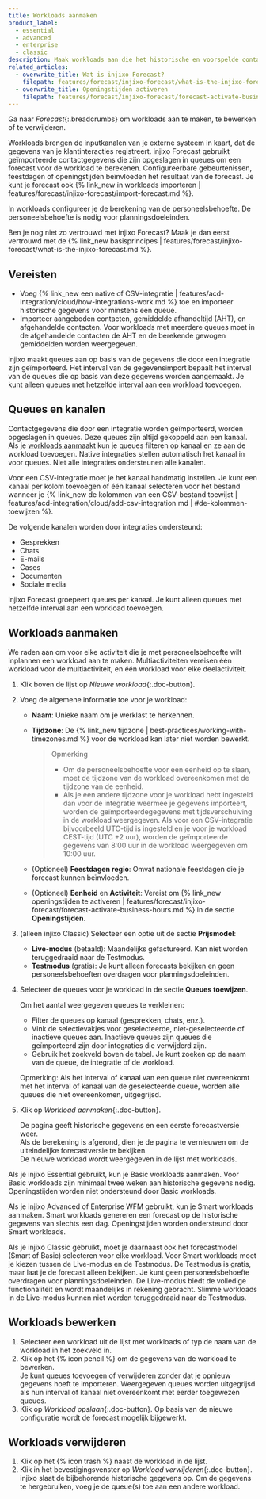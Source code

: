 ```yaml
---
title: Workloads aanmaken
product_label:
  - essential
  - advanced
  - enterprise
  - classic
description: Maak workloads aan die het historische en voorspelde contactvolume en AHT weergeven. Kom meer te weten over de verschillende workloadtypen.
related_articles:
  - overwrite_title: Wat is injixo Forecast?
    filepath: features/forecast/injixo-forecast/what-is-the-injixo-forecast.md
  - overwrite_title: Openingstijden activeren
    filepath: features/forecast/injixo-forecast/forecast-activate-business-hours.md
---
```


Ga naar _Forecast_{:.breadcrumbs} om workloads aan te maken, te bewerken of te verwijderen.

Workloads brengen de inputkanalen van je externe systeem in kaart, dat de gegevens van je klantinteracties registreert. injixo Forecast gebruikt geïmporteerde contactgegevens die zijn opgeslagen in queues om een forecast voor de workload te berekenen. Configureerbare gebeurtenissen, feestdagen of openingstijden beïnvloeden het resultaat van de forecast. Je kunt je forecast ook {% link_new in workloads importeren | features/forecast/injixo-forecast/import-forecast.md %}.

In workloads configureer je de berekening van de personeelsbehoefte. De personeelsbehoefte is nodig voor planningsdoeleinden.

Ben je nog niet zo vertrouwd met injixo Forecast? Maak je dan eerst vertrouwd met de {% link_new basisprincipes | features/forecast/injixo-forecast/what-is-the-injixo-forecast.md %}.

## Vereisten

- Voeg {% link_new een native of CSV-integratie | features/acd-integration/cloud/how-integrations-work.md %} toe en importeer historische gegevens voor minstens een queue.
- Importeer aangeboden contacten, gemiddelde afhandeltijd (AHT), en afgehandelde contacten. Voor workloads met meerdere queues moet in de afgehandelde contacten de AHT en de berekende gewogen gemiddelden worden weergegeven.

injixo maakt queues aan op basis van de gegevens die door een integratie zijn geïmporteerd. Het interval van de gegevensimport bepaalt het interval van de queues die op basis van deze gegevens worden aangemaakt. Je kunt alleen queues met hetzelfde interval aan een workload toevoegen.

## Queues en kanalen

Contactgegevens die door een integratie worden geïmporteerd, worden opgeslagen in queues. Deze queues zijn altijd gekoppeld aan een kanaal. Als je [workloads aanmaakt](#workloads-aanmaken) kun je queues filteren op kanaal en ze aan de workload toevoegen. Native integraties stellen automatisch het kanaal in voor queues. Niet alle integraties ondersteunen alle kanalen.

Voor een CSV-integratie moet je het kanaal handmatig instellen. Je kunt een kanaal per kolom toevoegen of één kanaal selecteren voor het bestand wanneer je {% link_new de kolommen van een CSV-bestand toewijst | features/acd-integration/cloud/add-csv-integration.md | #de-kolommen-toewijzen %}.  

De volgende kanalen worden door integraties ondersteund:

- Gesprekken
- Chats
- E-mails
- Cases
- Documenten
- Sociale media

injixo Forecast groepeert queues per kanaal. Je kunt alleen queues met hetzelfde interval aan een workload toevoegen.

<!-- anchor for intercom forecast tour -->

## Workloads aanmaken

We raden aan om voor elke activiteit die je met personeelsbehoefte wilt inplannen een workload aan te maken. Multiactiviteiten vereisen één workload voor de multiactiviteit, en één workload voor elke deelactiviteit.

1. Klik boven de lijst op _Nieuwe workload_{:.doc-button}.
2. Voeg de algemene informatie toe voor je workload:
   - **Naam**: Unieke naam om je werklast te herkennen.
   - **Tijdzone**: De {% link_new tijdzone | best-practices/working-with-timezones.md %} voor de workload kan later niet worden bewerkt.

     > Opmerking
     >
     > - Om de personeelsbehoefte voor een eenheid op te slaan, moet de tijdzone van de workload overeenkomen met de tijdzone van de eenheid.
     > - Als je een andere tijdzone voor je workload hebt ingesteld dan voor de integratie weermee je gegevens importeert, worden de geïmporteerdegegevens met tijdsverschuiving in de workload weergegeven. Als voor een CSV-integratie bijvoorbeeld UTC-tijd is ingesteld en je voor je workload CEST-tijd (UTC +2 uur), worden de geïmporteerde gegevens van 8:00 uur in de workload weergegeven om 10:00 uur.

   - (Optioneel) **Feestdagen regio**: Omvat nationale feestdagen die je forecast kunnen beïnvloeden.
   - (Optioneel) **Eenheid** en **Activiteit**: Vereist om {% link_new openingstijden te activeren | features/forecast/injixo-forecast/forecast-activate-business-hours.md %} in de sectie **Openingstijden**.

3. (alleen injixo Classic) Selecteer een optie uit de sectie **Prijsmodel**:

   - **Live-modus** (betaald): Maandelijks gefactureerd. Kan niet worden teruggedraaid naar de Testmodus.
   - **Testmodus** (gratis): Je kunt alleen forecasts bekijken en geen personeelsbehoeften overdragen voor planningsdoeleinden.

4. Selecteer de queues voor je workload in de sectie **Queues toewijzen**.

   Om het aantal weergegeven queues te verkleinen:

   - Filter de queues op kanaal (gesprekken, chats, enz.).
   - Vink de selectievakjes voor geselecteerde, niet-geselecteerde of inactieve queues aan. Inactieve queues zijn queues die geïmporteerd zijn door integraties die verwijderd zijn.
   - Gebruik het zoekveld boven de tabel. Je kunt zoeken op de naam van de queue, de integratie of de workload.

   Opmerking: Als het interval of kanaal van een queue niet overeenkomt met het interval of kanaal van de geselecteerde queue, worden alle queues die niet overeenkomen, uitgegrijsd.

5. Klik op _Workload aanmaken_{:.doc-button}.

   De pagina geeft historische gegevens en een eerste forecastversie weer.  
   Als de berekening is afgerond, dien je de pagina te vernieuwen om de uiteindelijke forecastversie te bekijken.  
   De nieuwe workload wordt weergegeven in de lijst met workloads.

Als je injixo Essential gebruikt, kun je Basic workloads aanmaken. Voor Basic workloads zijn minimaal twee weken aan historische gegevens nodig. Openingstijden worden niet ondersteund door Basic workloads.

Als je injixo Advanced of Enterprise WFM gebruikt, kun je Smart workloads aanmaken. Smart workloads genereren een forecast op de historische gegevens van slechts een dag. Openingstijden worden ondersteund door Smart workloads.

Als je injixo Classic gebruikt, moet je daarnaast ook het forecastmodel (Smart of Basic) selecteren voor elke workload. Voor Smart workloads moet je kiezen tussen de Live-modus en de Testmodus. De Testmodus is gratis, maar laat je de forecast alleen bekijken. Je kunt geen personeelsbehoefte overdragen voor planningsdoeleinden. De Live-modus biedt de volledige functionaliteit en wordt maandelijks in rekening gebracht. Slimme workloads in de Live-modus kunnen niet worden teruggedraaid naar de Testmodus.

<!-- hidden: feature not live yet -->
<!-- ## Create workloads without historical data

You only need an integration and historical data import if you want injixo to create forecasts. To add forecast data by {% link_new importing a forecast | features/forecast/injixo-forecast/import-forecast.md %} that has been generated externally or to {% link_new create constant staff requirements | features/forecast/requirement-scripts/requirement-constant.md %}, you can create a workload using the tab *Forecast Import*:

1. Go to **Forecast**{:.breadcrumbs}.
2. Click _Create Workload_{:.doc-button} in the upper right corner of the forecast page.
3. In the *Basic configuration* section, enter a **Name** for your new workload.
4. Select the **Time zone** to display data. Note: The set time zone must match the planning unit to save staff requirements.
5. (Optional) Select the **Holiday region** to acknowledge all public holidays that affect your forecast for the year.
6. Select the **Planning unit** and the **Activity**. Note: You must select an option to calculate staff requirements.
    {{ 4 | image: 'Import Workload basic configuration section' }}
7. Click the tab **Forecast import**.
8. Select your **Interval length** and the **Channel** for the data import. Both must correspond with your import file.
    {{ 5 | image: 'Import Workload parameters' }}
9. Click *Create workload*{:.doc-button}. -->

## Workloads bewerken

1. Selecteer een workload uit de lijst met workloads of typ de naam van de workload in het zoekveld in.
2. Klik op het {% icon pencil %} om de gegevens van de workload te bewerken.  
   Je kunt queues toevoegen of verwijderen zonder dat je opnieuw gegevens hoeft te importeren. Weergegeven queues worden uitgegrijsd als hun interval of kanaal niet overeenkomt met eerder toegewezen queues.
3. Klik op _Workload opslaan_{:.doc-button}.
   Op basis van de nieuwe configuratie wordt de forecast mogelijk bijgewerkt.

## Workloads verwijderen

1. Klik op het {% icon trash %} naast de workload in de lijst.
2. Klik in het bevestigingsvenster op _Workload verwijderen_{:.doc-button}.  
    injixo slaat de bijbehorende historische gegevens op. Om de gegevens te hergebruiken, voeg je de queue(s) toe aan een andere workload.
